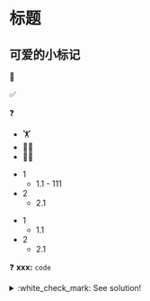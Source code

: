 # 标题
## 可爱的小标记
:pushpin: 

:white_check_mark: 

:question:

* :weight_lifting: 
* :weight_lifting_woman: 
* :weight_lifting_woman: 

- 1
  - 1.1 - 111
- 2
  - 2.1

* 1
  * 1.1
* 2
  * 2.1


:question: **xxx:** `code`  
<details>
  <summary>:white_check_mark: See solution!</summary>

实验中通过在Notebook中创建的AML environment `workshop-env`来定义python相关依赖。该环境加载了一个`conda.yml`，这里定义了所有python的依赖库

</details>